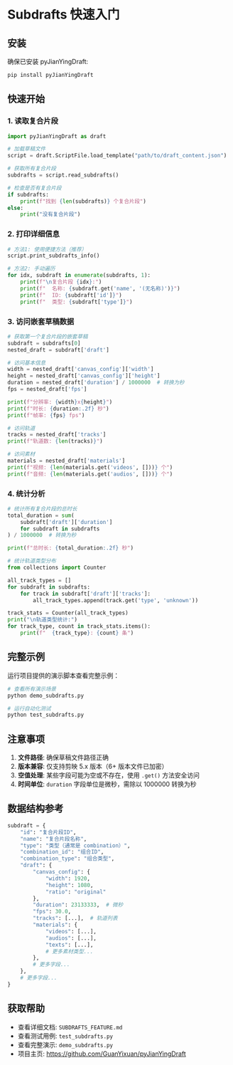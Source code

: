 # Subdrafts 快速入门

## 安装

确保已安装 pyJianYingDraft:

```bash
pip install pyJianYingDraft
```

## 快速开始

### 1. 读取复合片段

```python
import pyJianYingDraft as draft

# 加载草稿文件
script = draft.ScriptFile.load_template("path/to/draft_content.json")

# 获取所有复合片段
subdrafts = script.read_subdrafts()

# 检查是否有复合片段
if subdrafts:
    print(f"找到 {len(subdrafts)} 个复合片段")
else:
    print("没有复合片段")
```

### 2. 打印详细信息

```python
# 方法1: 使用便捷方法（推荐）
script.print_subdrafts_info()

# 方法2: 手动遍历
for idx, subdraft in enumerate(subdrafts, 1):
    print(f"\n复合片段 {idx}:")
    print(f"  名称: {subdraft.get('name', '(无名称)')}")
    print(f"  ID: {subdraft['id']}")
    print(f"  类型: {subdraft['type']}")
```

### 3. 访问嵌套草稿数据

```python
# 获取第一个复合片段的嵌套草稿
subdraft = subdrafts[0]
nested_draft = subdraft['draft']

# 访问基本信息
width = nested_draft['canvas_config']['width']
height = nested_draft['canvas_config']['height']
duration = nested_draft['duration'] / 1000000  # 转换为秒
fps = nested_draft['fps']

print(f"分辨率: {width}x{height}")
print(f"时长: {duration:.2f} 秒")
print(f"帧率: {fps} fps")

# 访问轨道
tracks = nested_draft['tracks']
print(f"轨道数: {len(tracks)}")

# 访问素材
materials = nested_draft['materials']
print(f"视频: {len(materials.get('videos', []))} 个")
print(f"音频: {len(materials.get('audios', []))} 个")
```

### 4. 统计分析

```python
# 统计所有复合片段的总时长
total_duration = sum(
    subdraft['draft']['duration']
    for subdraft in subdrafts
) / 1000000  # 转换为秒

print(f"总时长: {total_duration:.2f} 秒")

# 统计轨道类型分布
from collections import Counter

all_track_types = []
for subdraft in subdrafts:
    for track in subdraft['draft']['tracks']:
        all_track_types.append(track.get('type', 'unknown'))

track_stats = Counter(all_track_types)
print("\n轨道类型统计:")
for track_type, count in track_stats.items():
    print(f"  {track_type}: {count} 条")
```

## 完整示例

运行项目提供的演示脚本查看完整示例：

```bash
# 查看所有演示场景
python demo_subdrafts.py

# 运行自动化测试
python test_subdrafts.py
```

## 注意事项

1. **文件路径**: 确保草稿文件路径正确
2. **版本兼容**: 仅支持剪映 5.x 版本（6+ 版本文件已加密）
3. **空值处理**: 某些字段可能为空或不存在，使用 `.get()` 方法安全访问
4. **时间单位**: `duration` 字段单位是微秒，需除以 1000000 转换为秒

## 数据结构参考

```python
subdraft = {
    "id": "复合片段ID",
    "name": "复合片段名称",
    "type": "类型（通常是 combination）",
    "combination_id": "组合ID",
    "combination_type": "组合类型",
    "draft": {
        "canvas_config": {
            "width": 1920,
            "height": 1080,
            "ratio": "original"
        },
        "duration": 23133333,  # 微秒
        "fps": 30.0,
        "tracks": [...],  # 轨道列表
        "materials": {
            "videos": [...],
            "audios": [...],
            "texts": [...],
            # 更多素材类型...
        },
        # 更多字段...
    },
    # 更多字段...
}
```

## 获取帮助

- 查看详细文档: `SUBDRAFTS_FEATURE.md`
- 查看测试用例: `test_subdrafts.py`
- 查看完整演示: `demo_subdrafts.py`
- 项目主页: https://github.com/GuanYixuan/pyJianYingDraft
